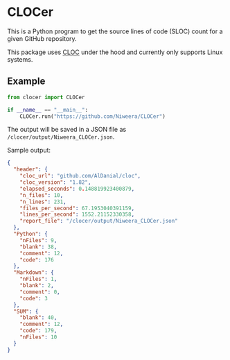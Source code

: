 # CLOCer

This is a Python program to get the source lines of code (SLOC) count for a given GitHub repository.

This package uses [CLOC](https://github.com/AlDanial/cloc) under the hood and currently only supports Linux systems.

## Example

```python
from clocer import CLOCer

if __name__ == "__main__":
    CLOCer.run("https://github.com/Niweera/CLOCer")
```

The output will be saved in a JSON file as `/clocer/output/Niweera_CLOCer.json`.

Sample output:

```json
{
  "header": {
    "cloc_url": "github.com/AlDanial/cloc",
    "cloc_version": "1.82",
    "elapsed_seconds": 0.148819923400879,
    "n_files": 10,
    "n_lines": 231,
    "files_per_second": 67.1953040391159,
    "lines_per_second": 1552.21152330358,
    "report_file": "/clocer/output/Niweera_CLOCer.json"
  },
  "Python": {
    "nFiles": 9,
    "blank": 38,
    "comment": 12,
    "code": 176
  },
  "Markdown": {
    "nFiles": 1,
    "blank": 2,
    "comment": 0,
    "code": 3
  },
  "SUM": {
    "blank": 40,
    "comment": 12,
    "code": 179,
    "nFiles": 10
  }
}
```
